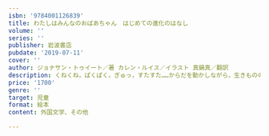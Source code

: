 ```yaml
---
isbn: '9784001126839'
title: わたしはみんなのおばあちゃん　はじめての進化のはなし
volume: ''
series: ''
publisher: 岩波書店
pubdate: '2019-07-11'
cover: ''
author: ジョナサン・トゥイート／著 カレン・ルイス／イラスト 真鍋真／翻訳
description: くねくね，ぱくぱく，ぎゅっ，すたすた……からだを動かしながら，生きものの進化をたどってみよう!
price: '1700'
genre: ''
target: 児童
format: 絵本
content: 外国文学、その他

---
```

